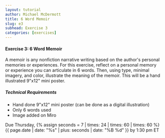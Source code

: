 ```yaml
---
layout: tutorial
author: Michael McDermott
title: 6 Word Memoir
slug: e3
subhead: Exercise 3
categories: [exercises]
---
```

#### Exercise 3: 6 Word Memoir

A memoir is any nonfiction narrative writing based on the author's personal memories or experiences. For this exercise, reflect on a personal memory or experience you can articulate in 6 words. Then, using type, minimal imagery, and color, illustrate the meaning of the memoir. This will be a hand illustrated 9"x12" mini poster.

##### Technical Requirements

* Hand done 9"x12" mini poster (can be done as a digital illustration)
* Only 6 words used
* Image added on Miro

<span class="due">Due Thursday, {% assign seconds = 7 | times: 24 | times: 60 | times: 60 %}{{ page.date | date: "%s" | plus: seconds | date: "%B %d" }} by 1:30 pm ET</span>
